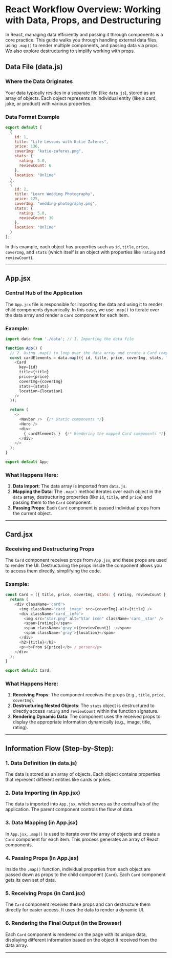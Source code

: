 # React Workflow Overview: Working with Data, Props, and Destructuring

In React, managing data efficiently and passing it through components is a core practice. This guide walks you through handling external data files, using `.map()` to render multiple components, and passing data via props. We also explore destructuring to simplify working with props.

## Data File (data.js)

### Where the Data Originates

Your data typically resides in a separate file (like `data.js`), stored as an array of objects. Each object represents an individual entity (like a card, joke, or product) with various properties.

### Data Format Example

```javascript
export default [
  {
    id: 1,
    title: "Life Lessons with Katie Zaferes",
    price: 136,
    coverImg: "katie-zaferes.png",
    stats: {
      rating: 5.0,
      reviewCount: 6
    },
    location: "Online"
  },
  {
    id: 2,
    title: "Learn Wedding Photography",
    price: 125,
    coverImg: "wedding-photography.png",
    stats: {
      rating: 5.0,
      reviewCount: 30
    },
    location: "Online"
  }
];
```

In this example, each object has properties such as `id`, `title`, `price`, `coverImg`, and `stats` (which itself is an object with properties like `rating` and `reviewCount`).

---

## App.jsx

### Central Hub of the Application

The `App.jsx` file is responsible for importing the data and using it to render child components dynamically. In this case, we use `.map()` to iterate over the data array and render a `Card` component for each item.

### Example:

```javascript
import data from './data'; // 1. Importing the data file

function App() {
  // 2. Using .map() to loop over the data array and create a Card component for each item
  const cardElements = data.map(({ id, title, price, coverImg, stats, location }) => (
    <Card 
      key={id} 
      title={title} 
      price={price} 
      coverImg={coverImg} 
      stats={stats} 
      location={location}
    />
  ));

  return (
    <>
      <Navbar />  {/* Static components */}
      <Hero />
      <div>
        { cardElements }  {/* Rendering the mapped Card components */}
      </div>
    </>
  );
}

export default App;
```

### What Happens Here:

1. **Data Import**: The data array is imported from `data.js`.
2. **Mapping the Data**: The `.map()` method iterates over each object in the `data` array, destructuring properties (like `id`, `title`, and `price`) and passing them to the `Card` component.
3. **Passing Props**: Each `Card` component is passed individual props from the current object.

---

## Card.jsx

### Receiving and Destructuring Props

The `Card` component receives props from `App.jsx`, and these props are used to render the UI. Destructuring the props inside the component allows you to access them directly, simplifying the code.

### Example:

```javascript
const Card = ({ title, price, coverImg, stats: { rating, reviewCount }, location }) => {
  return (
    <div className='card'>
      <img className='card__image' src={coverImg} alt={title} />
      <div className='card__info'>
        <img src="star.png" alt="Star icon" className='card__star' />
        <span>{rating}</span>
        <span className='gray'>({reviewCount}) ·</span>
        <span className='gray'>{location}</span>
      </div>
      <h2>{title}</h2>
      <p><b>From ${price}</b> / person</p>
    </div>
  );
}

export default Card;
```

### What Happens Here:

1. **Receiving Props**: The component receives the props (e.g., `title`, `price`, `coverImg`).
2. **Destructuring Nested Objects**: The `stats` object is destructured to directly access `rating` and `reviewCount` within the function signature.
3. **Rendering Dynamic Data**: The component uses the received props to display the appropriate information dynamically (e.g., image, title, rating).

---

## Information Flow (Step-by-Step):

### 1. **Data Definition (in data.js)**

The data is stored as an array of objects. Each object contains properties that represent different entities like cards or jokes.

### 2. **Data Importing (in App.jsx)**

The data is imported into `App.jsx`, which serves as the central hub of the application. The parent component controls the flow of data.

### 3. **Data Mapping (in App.jsx)**

In `App.jsx`, `.map()` is used to iterate over the array of objects and create a `Card` component for each item. This process generates an array of React components.

### 4. **Passing Props (in App.jsx)**

Inside the `.map()` function, individual properties from each object are passed down as props to the child component (`Card`). Each `Card` component gets its own set of data.

### 5. **Receiving Props (in Card.jsx)**

The `Card` component receives these props and can destructure them directly for easier access. It uses the data to render a dynamic UI.

### 6. **Rendering the Final Output (in the Browser)**

Each `Card` component is rendered on the page with its unique data, displaying different information based on the object it received from the data array.

---

